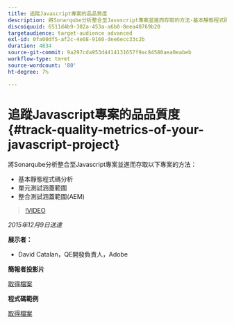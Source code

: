 ```yaml
---
title: 追蹤Javascript專案的品品質度
description: 將Sonarqube分析整合至Javascript專案並進而存取的方法·基本靜態程式碼分析·單元測試涵蓋範圍·整合測試涵蓋範圍(AEM)
discoiquuid: 6511d4b9-302a-453a-a6b0-8eea40769b20
targetaudience: target-audience advanced
exl-id: 0fa00df5-af2c-4e08-9160-dee6ecc33c2b
duration: 4834
source-git-commit: 9a297cda953d4414131657f9ac84580aea0eabeb
workflow-type: tm+mt
source-wordcount: '80'
ht-degree: 7%

---
```


# 追蹤Javascript專案的品品質度{#track-quality-metrics-of-your-javascript-project}

將Sonarqube分析整合至Javascript專案並進而存取以下專案的方法：

* 基本靜態程式碼分析
* 單元測試涵蓋範圍
* 整合測試涵蓋範圍(AEM)

>[!VIDEO](https://video.tv.adobe.com/v/19372/?quality=9)

*2015年12月9日送達*

**展示者：**

* David Catalan，QE開發負責人，Adobe

**簡報者投影片**

[取得檔案](assets/aem-gems-js-quality-metrics-12-9-15.pdf)

**程式碼範例**

[取得檔案](assets/com-adobe-granite-ui-utils-timing-with-licenses.zip)
<!--
[Get back to the Overview](https://helpx.adobe.com/experience-manager/kt/eseminars/gems/aem-index.html)
-->
